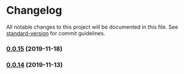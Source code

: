 # Changelog

All notable changes to this project will be documented in this file. See [standard-version](https://github.com/conventional-changelog/standard-version) for commit guidelines.

### [0.0.15](https://github.com/akropolisio/web3-wallets-kit/compare/v0.0.14...v0.0.15) (2019-11-18)

### [0.0.14](https://github.com/akropolisio/web3-wallets-kit/tree/b64bc1eb32b97c3c0ae82cc5c51713d1b93b3941) (2019-11-13)
